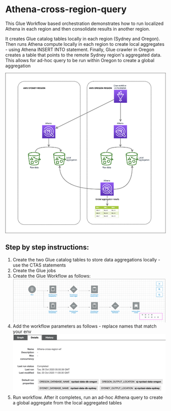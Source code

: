 # Athena-cross-region-query
This Glue Workflow based orchestration demonstrates how to run localized Athena in each region and then consolidate results in another region.

It creates Glue catalog tables locally in each region (Sydney and Oregon). Then runs Athena compute locally in each region to create local aggregates - using Athena INSERT INTO statement. Finally, Glue crawler in Oregon creates a table that points to the remote Sydney region's aggregated data. This allows for ad-hoc query to be run within Oregon to create a global aggregation


![Solution diagram](images/Athena-crossregion-query.png)

## Step by step instructions:
1. Create the two Glue catalog tables to store data aggregations locally - use the CTAS statements
2. Create the Glue jobs
3. Create the Glue Workflow as follows:
![Workflow](images/Glue-Workflow.png)
4. Add the workflow parameters as follows - replace names that match your env
![Workflow parameters](images/Glue-Workflow-parameters.png)
5. Run workflow. After it completes, run an ad-hoc Athena query to create a global aggregate from the local aggregated tables